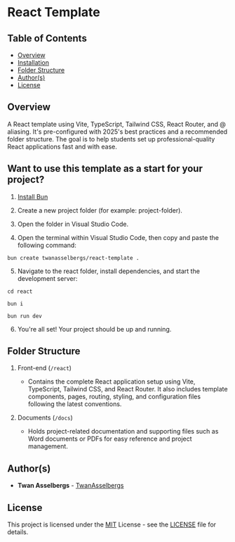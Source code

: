 # React Template

## Table of Contents

- [Overview](#overview)
- [Installation](#installation)
- [Folder Structure](#folder-structure)
- [Author(s)](#authors)
- [License](#license)

## Overview

A React template using Vite, TypeScript, Tailwind CSS, React Router, and @ aliasing. It's pre-configured with 2025's best practices and a recommended folder structure. The goal is to help students set up professional-quality React applications fast and with ease.

## Want to use this template as a start for your project?

1. [Install Bun](https://bun.sh/)

2. Create a new project folder (for example: project-folder).

3. Open the folder in Visual Studio Code.

4. Open the terminal within Visual Studio Code, then copy and paste the following command:

```
bun create twanasselbergs/react-template .
```

5. Navigate to the react folder, install dependencies, and start the development server:

```
cd react
```

```
bun i
```

```
bun run dev
```

6. You're all set! Your project should be up and running.

## Folder Structure

1. Front-end (`/react`)

   - Contains the complete React application setup using Vite, TypeScript, Tailwind CSS, and React Router. It also includes template components, pages, routing, styling, and configuration files following the latest conventions.

2. Documents (`/docs`)

   - Holds project-related documentation and supporting files such as Word documents or PDFs for easy reference and project management.

## Author(s)

- **Twan Asselbergs** - [TwanAsselbergs](https://github.com/TwanAsselbergs)

## License

This project is licensed under the [MIT](LICENSE) License - see the [LICENSE](LICENSE) file for details.
